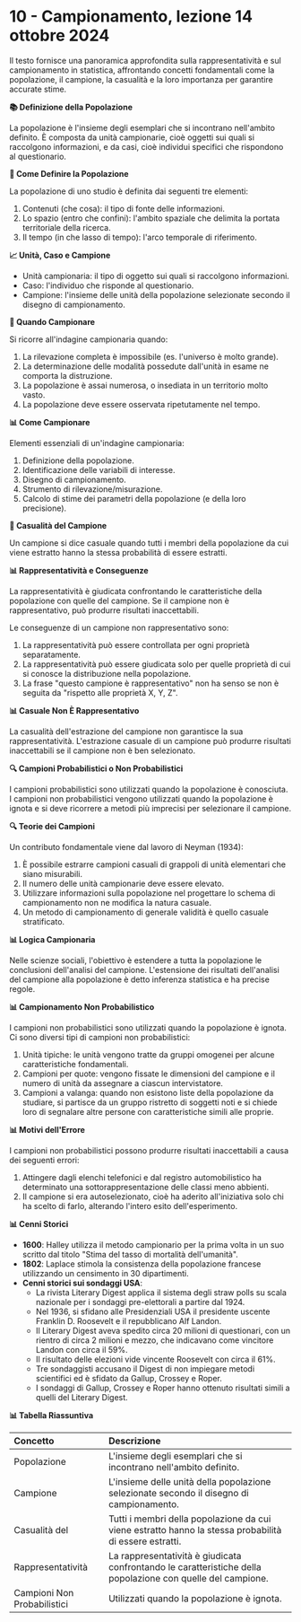 # 10 - Campionamento, lezione 14 ottobre 2024

Il testo fornisce una panoramica approfondita sulla rappresentatività e sul campionamento in statistica, affrontando concetti fondamentali come la popolazione, il campione, la casualità e la loro importanza per garantire accurate stime.

**📚 Definizione della Popolazione**

La popolazione è l'insieme degli esemplari che si incontrano nell'ambito definito. È composta da unità campionarie, cioè oggetti sui quali si raccolgono informazioni, e da casi, cioè individui specifici che rispondono al questionario.

**🤔 Come Definire la Popolazione**

La popolazione di uno studio è definita dai seguenti tre elementi:

1.  Contenuti (che cosa): il tipo di fonte delle informazioni.
2.  Lo spazio (entro che confini): l'ambito spaziale che delimita la portata territoriale della ricerca.
3.  Il tempo (in che lasso di tempo): l'arco temporale di riferimento.

**📈 Unità, Caso e Campione**

*   Unità campionaria: il tipo di oggetto sui quali si raccolgono informazioni.
*   Caso: l'individuo che risponde al questionario.
*   Campione: l'insieme delle unità della popolazione selezionate secondo il disegno di campionamento.

**🎯 Quando Campionare**

Si ricorre all'indagine campionaria quando:

1.  La rilevazione completa è impossibile (es. l'universo è molto grande).
2.  La determinazione delle modalità possedute dall'unità in esame ne comporta la distruzione.
3.  La popolazione è assai numerosa, o insediata in un territorio molto vasto.
4.  La popolazione deve essere osservata ripetutamente nel tempo.

**📊 Come Campionare**

Elementi essenziali di un'indagine campionaria:

1.  Definizione della popolazione.
2.  Identificazione delle variabili di interesse.
3.  Disegno di campionamento.
4.  Strumento di rilevazione/misurazione.
5.  Calcolo di stime dei parametri della popolazione (e della loro precisione).

**🤝 Casualità del Campione**

Un campione si dice casuale quando tutti i membri della popolazione da cui viene estratto hanno la stessa probabilità di essere estratti.

**📊 Rappresentatività e Conseguenze**

La rappresentatività è giudicata confrontando le caratteristiche della popolazione con quelle del campione. Se il campione non è rappresentativo, può produrre risultati inaccettabili.

Le conseguenze di un campione non rappresentativo sono:

1.  La rappresentatività può essere controllata per ogni proprietà separatamente.
2.  La rappresentatività può essere giudicata solo per quelle proprietà di cui si conosce la distribuzione nella popolazione.
3.  La frase "questo campione è rappresentativo" non ha senso se non è seguita da "rispetto alle proprietà X, Y, Z".

**📊 Casuale Non È Rappresentativo**

La casualità dell'estrazione del campione non garantisce la sua rappresentatività. L'estrazione casuale di un campione può produrre risultati inaccettabili se il campione non è ben selezionato.

**🔍 Campioni Probabilistici o Non Probabilistici**

I campioni probabilistici sono utilizzati quando la popolazione è conosciuta. I campioni non probabilistici vengono utilizzati quando la popolazione è ignota e si deve ricorrere a metodi più imprecisi per selezionare il campione.

**🔍 Teorie dei Campioni**

Un contributo fondamentale viene dal lavoro di Neyman (1934):

1.  È possibile estrarre campioni casuali di grappoli di unità elementari che siano misurabili.
2.  Il numero delle unità campionarie deve essere elevato.
3.  Utilizzare informazioni sulla popolazione nel progettare lo schema di campionamento non ne modifica la natura casuale.
4.  Un metodo di campionamento di generale validità è quello casuale stratificato.

**📊 Logica Campionaria**

Nelle scienze sociali, l'obiettivo è estendere a tutta la popolazione le conclusioni dell'analisi del campione. L'estensione dei risultati dell'analisi del campione alla popolazione è detto inferenza statistica e ha precise regole.

**📊 Campionamento Non Probabilistico**

I campioni non probabilistici sono utilizzati quando la popolazione è ignota. Ci sono diversi tipi di campioni non probabilistici:

1.  Unità tipiche: le unità vengono tratte da gruppi omogenei per alcune caratteristiche fondamentali.
2.  Campioni per quote: vengono fissate le dimensioni del campione e il numero di unità da assegnare a ciascun intervistatore.
3.  Campioni a valanga: quando non esistono liste della popolazione da studiare, si partisce da un gruppo ristretto di soggetti noti e si chiede loro di segnalare altre persone con caratteristiche simili alle proprie.

**📊 Motivi dell'Errore**

I campioni non probabilistici possono produrre risultati inaccettabili a causa dei seguenti errori:

1.  Attingere dagli elenchi telefonici e dal registro automobilistico ha determinato una sottorappresentazione delle classi meno abbienti.
2.  Il campione si era autoselezionato, cioè ha aderito all'iniziativa solo chi ha scelto di farlo, alterando l'intero esito dell'esperimento.

**📊 Cenni Storici**

*   **1600**: Halley utilizza il metodo campionario per la prima volta in un suo scritto dal titolo "Stima del tasso di mortalità dell'umanità".
*   **1802**: Laplace stimola la consistenza della popolazione francese utilizzando un censimento in 30 dipartimenti.
*   **Cenni storici sui sondaggi USA**:
    *   La rivista Literary Digest applica il sistema degli straw polls su scala nazionale per i sondaggi pre-elettorali a partire dal 1924.
    *   Nel 1936, si sfidano alle Presidenziali USA il presidente uscente Franklin D. Roosevelt e il repubblicano Alf Landon.
    *   Il Literary Digest aveva spedito circa 20 milioni di questionari, con un rientro di circa 2 milioni e mezzo, che indicavano come vincitore Landon con circa il 59%.
    *   Il risultato delle elezioni vide vincente Roosevelt con circa il 61%.
    *   Tre sondaggisti accusano il Digest di non impiegare metodi scientifici ed è sfidato da Gallup, Crossey e Roper.
    *   I sondaggi di Gallup, Crossey e Roper hanno ottenuto risultati simili a quelli del Literary Digest.

**📊 Tabella Riassuntiva**

| **Concetto** | **Descrizione** |
| :------------- | :----------------- |
| Popolazione    | L'insieme degli esemplari che si incontrano nell'ambito definito.     |
| Campione       | L'insieme delle unità della popolazione selezionate secondo il disegno di campionamento.  |
| Casualità del | Tutti i membri della popolazione da cui viene estratto hanno la stessa probabilità di essere estratti.    |
| Rappresentatività | La rappresentatività è giudicata confrontando le caratteristiche della popolazione con quelle del campione.   |
| Campioni Non Probabilistici | Utilizzati quando la popolazione è ignota. |
